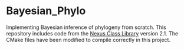 # Bayesian_Phylo
Implementing Bayesian inference of phylogeny from scratch. This repository includes code from the [Nexus Class Library](https://github.com/mtholder/ncl) version 2.1. The CMake files have been modified to compile correctly in this project.